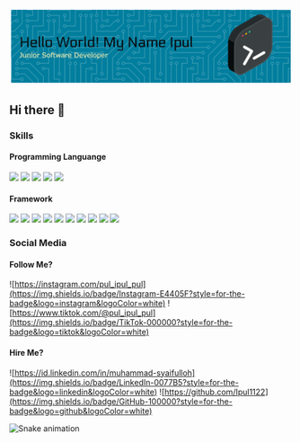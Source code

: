 ![Header](./img/github-header-banner.png)

## Hi there 👋

### Skills

#### Programming Languange
<img src="https://img.shields.io/badge/HTML5-E34F26?style=for-the-badge&logo=html5&logoColor=white"> <img src="https://img.shields.io/badge/CSS3-1572B6?style=for-the-badge&logo=css3&logoColor=white"> <img src="https://img.shields.io/badge/JavaScript-323330?style=for-the-badge&logo=javascript&logoColor=F7DF1E"> <img src="https://img.shields.io/badge/json-5E5C5C?style=for-the-badge&logo=json&logoColor=white"> <img src="https://img.shields.io/badge/PHP-777BB4?style=for-the-badge&logo=php&logoColor=white">

#### Framework
<img src="https://img.shields.io/badge/Bootstrap-563D7C?style=for-the-badge&logo=bootstrap&logoColor=white"> <img src="https://img.shields.io/badge/Composer-885630?style=for-the-badge&logo=Composer&logoColor=white"> <img src="https://img.shields.io/badge/GitHub%20Pages-222222?style=for-the-badge&logo=GitHub%20Pages&logoColor=white"> <img src="https://img.shields.io/badge/jQuery-0769AD?style=for-the-badge&logo=jquery&logoColor=white"> <img src="https://img.shields.io/badge/Laravel-FF2D20?style=for-the-badge&logo=laravel&logoColor=white"> <img src="https://img.shields.io/badge/Node%20js-339933?style=for-the-badge&logo=nodedotjs&logoColor=white"> <img src="https://img.shields.io/badge/postcss-DD3A0A?style=for-the-badge&logo=postcss&logoColor=white"> <img src="https://img.shields.io/badge/React-20232A?style=for-the-badge&logo=react&logoColor=61DAFB"> <img src="https://img.shields.io/badge/Tailwind_CSS-38B2AC?style=for-the-badge&logo=tailwind-css&logoColor=white"> <img src="https://img.shields.io/badge/Vite-B73BFE?style=for-the-badge&logo=vite&logoColor=FFD62E">

### Social Media

#### Follow Me?
![https://instagram.com/pul_ipul_pul](https://img.shields.io/badge/Instagram-E4405F?style=for-the-badge&logo=instagram&logoColor=white) ![https://www.tiktok.com/@pul_ipul_pul](https://img.shields.io/badge/TikTok-000000?style=for-the-badge&logo=tiktok&logoColor=white)

#### Hire Me?
![https://id.linkedin.com/in/muhammad-syaifulloh](https://img.shields.io/badge/LinkedIn-0077B5?style=for-the-badge&logo=linkedin&logoColor=white) ![https://github.com/Ipul1122](https://img.shields.io/badge/GitHub-100000?style=for-the-badge&logo=github&logoColor=white)

<img src="https://raw.githubusercontent.com/Ipul1122/Ipul1122/output/snake.svg" alt="Snake animation" />

